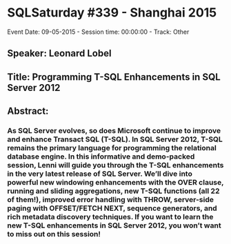 # SQLSaturday #339 - Shanghai 2015
Event Date: 09-05-2015 - Session time: 00:00:00 - Track: Other
## Speaker: Leonard Lobel
## Title: Programming T-SQL Enhancements in SQL Server 2012
## Abstract:
### As SQL Server evolves, so does Microsoft continue to improve and enhance Transact SQL (T-SQL). In SQL Server 2012, T-SQL remains the primary language for programming the relational database engine. In this informative and demo-packed session, Lenni will guide you through the T-SQL enhancements in the very latest release of SQL Server. We’ll dive into powerful new windowing enhancements with the OVER clause, running and sliding aggregations, new T-SQL functions (all 22 of them!), improved error handling with THROW, server-side paging with OFFSET/FETCH NEXT, sequence generators, and rich metadata discovery techniques. If you want to learn the new T-SQL enhancements in SQL Server 2012, you won’t want to miss out on this session!
